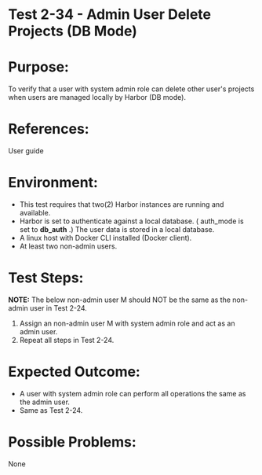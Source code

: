 Test 2-34 - Admin User Delete Projects (DB Mode)
=======

# Purpose:

To verify that a user with system admin role can delete other user's projects when users are managed locally by Harbor (DB mode).

# References:
User guide

# Environment:
* This test requires that two(2) Harbor instances are running and available.
* Harbor is set to authenticate against a local database. ( auth_mode is set to **db_auth** .) The user data is stored in a local database.
* A linux host with Docker CLI installed (Docker client).
* At least two non-admin users. 

# Test Steps:

**NOTE:** The below non-admin user M should NOT be the same as the non-admin user in Test 2-24.

1. Assign an non-admin user M with system admin role and act as an admin user. 
2. Repeat all steps in Test 2-24.

# Expected Outcome:

* A user with system admin role can perform all operations the same as the admin user. 
* Same as Test 2-24.

# Possible Problems:
None